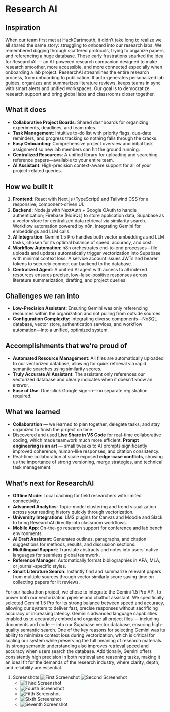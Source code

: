 # Research AI


## Inspiration
When our team first met at HackDartmouth, it didn’t take long to realize we all shared the same story: struggling to onboard into our research labs. We remembered digging through scattered protocols, trying to organize papers, and referencing a huge database. Those early frustrations sparked the idea for ResearchAI — an AI-powered research companion designed to make research smoother, more accessible, and more connected especially when onboarding a lab project.
ResearchAI streamlines the entire research process, from onboarding to publication. It auto-generates personalized lab guides, organizes and summarizes literature reviews, keeps teams in sync with smart alerts and unified workspaces. Our goal is to democratize research support and bring global labs and classrooms closer together.


## What it does
- **Collaborative Project Boards**: Shared dashboards for organizing experiments, deadlines, and team roles.  
- **Task Management**: Intuitive to-do list with priority flags, due-date reminders, and progress tracking so nothing falls through the cracks.
- **Easy Onboarding**: Comprehensive project overview and initial task assignment so new lab members can hit the ground running.
- **Centralized Resources**: A unified library for uploading and searching reference papers—available to your entire team.
- **AI Assistant**: High-precision context-aware support for all of your project-related queries.


## How we built it
1. **Frontend**: React with Next.js (TypeScript) and Tailwind CSS for a responsive, component-driven UI.  
2. **Backend**: Node.js with NextAuth + Google OAuth to handle authentication; Firebase (NoSQL) to store application data; Supabase as a vector store for centralized data retrieval via similarity search. Workflow automation powered by n8n, integrating Gemini for embeddings and LLM calls.  
3. **AI Integration**: Gemini 1.5 Pro handles both vector embeddings and LLM tasks, chosen for its optimal balance of speed, accuracy, and cost.  
4. **Workflow Automation**: n8n orchestrates end-to-end processes—file uploads and updates automatically trigger vectorization into Supabase with minimal context loss. A service account issues JWTs and bearer tokens to securely connect our backend to the database.  
5. **Centralized Agent**: A unified AI agent with access to all indexed resources ensures precise, low–false-positive responses across literature summarization, drafting, and project queries.  


## Challenges we ran into
- **Low-Precision Assistant**: Ensuring Gemini was only referencing resources within the organization and not pulling from outside sources.  
- **Configuration Complexity**: Integrating diverse components—NoSQL database, vector store, authentication services, and workflow automation—into a unified, optimized system.  

## Accomplishments that we’re proud of
- **Automated Resource Management**: All files are automatically uploaded to our vectorized database, allowing for quick retrieval via rapid semantic searches using similarity scores.  
- **Truly Accurate AI Assistant**: The assistant only references our vectorized database and clearly indicates when it doesn’t know an answer.  
- **Ease of Use**: One-click Google sign-in—no separate registration required.  


## What we learned
- **Collaboration** — we learned to plan together, delegate tasks, and stay organized to finish the project on time.
- Discovered and used **Live Share in VS Code** for real-time collaborative coding, which made teamwork much more efficient.
**Prompt engineering is an art** — small tweaks to AI prompts significantly improved coherence, human-like responses, and citation consistency.
- Real-time collaboration at scale exposed **edge-case conflicts**, showing us the importance of strong versioning, merge strategies, and technical task management.



## What’s next for ResearchAI
- **Offline Mode**: Local caching for field researchers with limited connectivity.  
- **Advanced Analytics**: Topic-model clustering and trend visualization across your reading history quickly through vectorization.  
- **University Integrations**: LMS plugins for Canvas and Moodle and Slack to bring ResearchAI directly into classroom workflows.  
- **Mobile App**: On-the-go research support for conference and lab bench environments.
- **AI Draft Assistant**: Generates outlines, paragraphs, and citation suggestions for methods, results, and discussion sections.  
- **Multilingual Support**: Translate abstracts and notes into users’ native languages for seamless global teamwork.  
- **Reference Manager**: Automatically format bibliographies in APA, MLA, or journal-specific styles.
- **Smart Literature Search**: Instantly find and summarize relevant papers from multiple sources through vector similarly score saving time on collecting papers for lit reviews.  




For our hackathon project, we chose to integrate the Gemini 1.5 Pro API, to power both our vectorization pipeline and chatbot assistant. We specifically selected Gemini 1.5 Pro for its strong balance between speed and accuracy, allowing our system to deliver fast, precise responses without sacrificing accuracy or increasing latency. Gemini’s advanced language capabilities enabled us to accurately embed and organize all project files — including documents and code — into our Supabase vector database, ensuring high-quality semantic search. One of the key reasons for selecting Gemini was its ability to minimize context loss during vectorization, which is critical for scaling our system while preserving the full meaning of research materials. Its strong semantic understanding also improves retrieval speed and accuracy when users search the database. Additionally, Gemini offers consistently high precision in both retrieval and reasoning tasks, making it an ideal fit for the demands of the research industry, where clarity, depth, and reliability are essential.


1. Screenshots
    ![First Screenshot](src/images/screenshots/1.png)
    ![Second Screenshot](src/images/screenshots/2.png)
    - ![Third Screenshot](src/images/screenshots/3.png)
    - ![Fourth Screenshot](src/images/screenshots/4.png)
    - ![Fifth Screenshot](src/images/screenshots/5.png)
    - ![Sixth Screenshot](src/images/screenshots/6.png)
    - ![Seventh Screenshot](src/images/screenshots/7.png)
